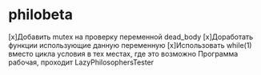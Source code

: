 # philobeta
[x]Добавить mutex на проверку переменной dead_body
[x]Доработать функции использующие данную переменную
[x]Использовать while(1) вместо цикла условия в тех местах, где это возможно
Программа рабочая, проходит LazyPhilosophersTester
